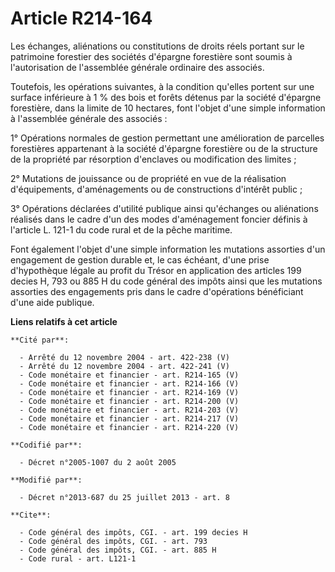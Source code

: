 # Article R214-164

Les échanges, aliénations ou constitutions de droits réels portant sur le patrimoine forestier des sociétés d'épargne
forestière sont soumis à l'autorisation de l'assemblée générale ordinaire des associés. 

Toutefois, les opérations suivantes, à la condition qu'elles portent sur une surface inférieure à 1 % des bois et forêts
détenus par la société d'épargne forestière, dans la limite de 10 hectares, font l'objet d'une simple information à
l'assemblée générale des associés : 

1° Opérations normales de gestion permettant une amélioration de parcelles forestières appartenant à la société d'épargne
forestière ou de la structure de la propriété par résorption d'enclaves ou modification des limites ; 

2° Mutations de jouissance ou de propriété en vue de la réalisation d'équipements, d'aménagements ou de constructions
d'intérêt public ; 

3° Opérations déclarées d'utilité publique ainsi qu'échanges ou aliénations réalisés dans le cadre d'un des modes
d'aménagement foncier définis à l'article L. 121-1 du code rural et de la pêche maritime. 

Font également l'objet d'une simple information les mutations assorties d'un engagement de gestion durable et, le cas
échéant, d'une prise d'hypothèque légale au profit du Trésor en application des articles 199 decies H, 793 ou 885 H du code
général des impôts ainsi que les mutations assorties des engagements pris dans le cadre d'opérations bénéficiant d'une aide
publique.

**Liens relatifs à cet article**

	**Cité par**:

	  - Arrêté du 12 novembre 2004 - art. 422-238 (V)
	  - Arrêté du 12 novembre 2004 - art. 422-241 (V)
	  - Code monétaire et financier - art. R214-165 (V)
	  - Code monétaire et financier - art. R214-166 (V)
	  - Code monétaire et financier - art. R214-169 (V)
	  - Code monétaire et financier - art. R214-200 (V)
	  - Code monétaire et financier - art. R214-203 (V)
	  - Code monétaire et financier - art. R214-217 (V)
	  - Code monétaire et financier - art. R214-220 (V)

	**Codifié par**:

	  - Décret n°2005-1007 du 2 août 2005

	**Modifié par**:

	  - Décret n°2013-687 du 25 juillet 2013 - art. 8

	**Cite**:

	  - Code général des impôts, CGI. - art. 199 decies H
	  - Code général des impôts, CGI. - art. 793
	  - Code général des impôts, CGI. - art. 885 H
	  - Code rural - art. L121-1
